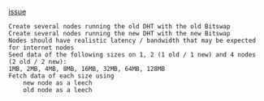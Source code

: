 [issue](https://github.com/ipfs/testground/issues/465)


    Create several nodes running the old DHT with the old Bitswap
    Create several nodes running the new DHT with the new Bitswap
    Nodes should have realistic latency / bandwidth that may be expected for internet nodes
    Seed data of the following sizes on 1, 2 (1 old / 1 new) and 4 nodes (2 old / 2 new):
    1MB, 2MB, 4MB, 8MB, 16MB, 32MB, 64MB, 128MB
    Fetch data of each size using
        new node as a leech
        old node as a leech

